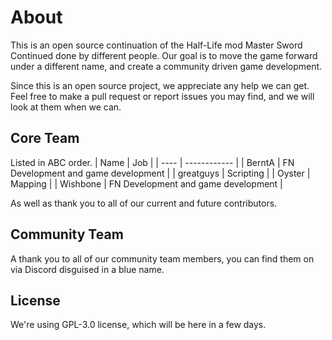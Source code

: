 # About
This is an open source continuation of the Half-Life mod Master Sword Continued done by different people. Our goal is to move the game forward under a different name, and create a community driven game development. 

Since this is an open source project, we appreciate any help we can get. Feel free to make a pull request or report issues you may find, and we will look at them when we can.

## Core Team
Listed in ABC order.
| Name | Job |
| ---- | ------------ |
| BerntA | FN Development and game development |
| greatguys | Scripting |
| Oyster | Mapping |
| Wishbone | FN Development and game development |

As well as thank you to all of our current and future contributors.

## Community Team
A thank you to all of our community team members, you can find them on via Discord disguised in a blue name.

## License
We're using GPL-3.0 license, which will be here in a few days.